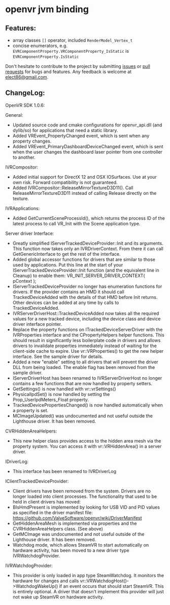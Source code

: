 # openvr jvm binding

## Features:

- array classes `[]` operator, included `RenderModel_Vertex_t`
- concise enumerators, e.g. `EVRComponentProperty.VRComponentProperty_IsStatic` is `EVRComponentProperty.IsStatic`


Don't hesitate to contribute to the project by submitting [issues](https://github.com/kotlin-graphics/openvr/issues) or [pull requests](https://github.com/kotlin-graphics/openvr/pulls) for bugs and features. Any feedback is welcome at [elect86@gmail.com](mailto://elect86@gmail.com).


## ChangeLog:

 OpenVR SDK 1.0.6:

General:
* Updated source code and cmake configurations for openvr_api.dll (and dylib/so) for applications that need a static library.
* Added VREvent_PropertyChanged event, which is sent when any property changes.
* Added VREvent_PrimaryDashboardDeviceChanged event, which is sent when the user changes the dashboard laser pointer from one controller to another.

IVRCompositor:
* Added initial support for DirectX 12 and OSX IOSurfaces. Use at your own risk. Forward compatibility is not guaranteed.
* Added IVRCompositor::ReleaseMirrorTextureD3D11(). Call ReleaseMirrorTextureD3D11 instead of calling Release directly on the texture.

IVRApplications:
* Added GetCurrentSceneProcessId(), which returns the process ID of the latest process to call VR_Init with the Scene application type.

Server driver Interface:
* Greatly simplified IServerTrackedDeviceProvider::Init and its arguments. This function now takes only an IVRDriverContext. From there it can call GetGenericInterface to get the rest of the interface.
* Added global accessor functions for drivers that are similar to those used by applications. Put this line at the start of your IServerTrackedDeviceProvider::Init function (and the equivalent line in Cleanup) to enable them:
 VR_INIT_SERVER_DRIVER_CONTEXT( pContext );
* IServerTrackedDeviceProvider no longer has enumeration functions for drivers. If the provider contains an HMD it should call TrackedDeviceAdded with the details of that HMD before Init returns. Other devices can be added at any time by calls to TrackedDeviceAdded.
* IVRServerDriverHost::TrackedDeviceAdded now takes all the required values for a new tracked device, including the device class and device driver interface pointer.
* Replace the property functions on ITrackedDeviceServerDriver with the IVRProperties interface and the CPropertyHelpers helper functions. This should result in significantly less boilerplate code in drivers and allows drivers to invalidate properties immediately instead of waiting for the client-side cache to expire. Use vr::VRProperties() to get the new helper interface. See the sample driver for details.
* Added a new "enable" setting to all drivers that will prevent the driver DLL from being loaded. The enable flag has been removed from the sample driver.
* IServerDriverHost has been renamed to IVRServerDriverHost no longer contains a few functions that are now handled by property setters.
 * GetSettings() is now handled with vr::vrSettings()
 * PhysicalIpdSet() is now handled by setting the Prop_UserIpdMeters_Float property.
 * TrackedDevicePropertiesChanged() is now handled automatically when a property is set.
 * MCImageUpdated() was undocumented and not useful outside the Lighthouse driver. It has been removed.

CVRHiddenAreaHelpers:
* This new helper class provides access to the hidden area mesh via the property system. You can access it with vr::VRHiddenArea() in a server driver.

IDriverLog:
* This interface has been renamed to IVRDriverLog

IClientTrackedDeviceProvider:
* Client drivers have been removed from the system. Drivers are no longer loaded into client processes. The functionality that used to be held in client drivers has moved:
 * BIsHmdPresent is implemented by looking for USB VID and PID values as specified in the driver manifest file: https://github.com/ValveSoftware/openvr/wiki/DriverManifest
 * GetHiddenAreaMesh is implemented via properties and the CVRHiddenAreaHelpers class. (See above)
 * GetMCImage was undocumented and not useful outside of the Lighthouse driver. It has been removed.
 * Watchdog mode, which allows SteamVR to start automatically on hardware activity, has been moved to a new driver type IVRWatchdogProvider.

IVRWatchdogProvider:
* This provider is only loaded in app type SteamWatchdog. It monitors the hardware for changes and calls vr::VRWatchdogHost()->WatchdogWakeUp() if an event occurs that should start SteamVR. This is entirely optional. A driver that doesn't implement this provider will just not wake up SteamVR on hardware activity.
